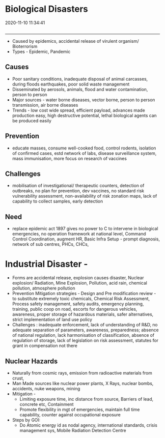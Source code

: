 # Biological Disasters

2020-11-10 11:34:41

```toc
```

---

- Caused by epidemics, accidental release of virulent organism/ Bioterrorism
- Types - Epidemic, Pandemic

## Causes

- Poor sanitary conditions, inadequate disposal of animal carcasses, during floods earthquakes, poor solid waste management
- Disseminated by aerosols, animals, flood and water contamination, person to person
- Major sources - water borne diseases, vector borne, person to person transmission, air borne diseases
- Trends - low cost wide spread, efficient payload, advances made production easy, high destructive potential, lethal biological agents can be produced easily

## Prevention

- educate masses, consume well-cooked food, control rodents, isolation of confirmed cases, estd network of labs, disease surveillance system, mass immunisation, more focus on research of vaccines

## Challenges

- mobilisation of investigational/ therapeutic counters, detection of outbreaks, no plan for prevention, dev vaccines, no standard risk vulnerability assessment, non-availability of risk zonation maps, lack of capability to collect samples, early detection

## Need

- replace epidemic act 1897 gives no power to C to intervene in biological emergencies, no operation framework at national level, Command Control Coordination, augment HR, Basic Infra Setup - prompt diagnosis, network of sub centres, PHCs, CHCs,

# Industrial Disaster -

- Forms are accidental release, explosion causes disaster, Nuclear explosion/ Radiation, Mine Explosion, Pollution, acid rain, chemical pollution, atmosphere pollution
- Prevention Mitigation strategies - Design and Pre modification review - to substitute extremely toxic chemicals, Chemical Risk Assessment, Process safety management, safety audits, emergency planning, training, public coop on road, escorts for dangerous vehicles, awareness, proper storage of hazardous materials, safer alternatives, strict implementation of land use policy
- Challenges : inadequate enforcement, lack of understanding of R&D, no adequate separation of parameters, awareness, preparedness; absence of national regulation, lack harmonisation of classification, absence of regulation of storage, lack of legislation on risk assessment, statutes for grant in compensation not there

## Nuclear Hazards

- Naturally from cosmic rays, emission from radioactive materials from crust,
- Man Made sources like nuclear power plants, X Rays, nuclear bombs, accidents, nuke weapons, mining
- Mitigation -
    - Limiting exposure time, inc distance from source, Barriers of lead, concrete etc, Containment
    - Promote flexibility in mgt of emergencies, maintain full time capability, counter against occupational exposure
- Steps by GOI:
    - Do Atomic energy id as nodal agency, international standards, crisis management sys, Mobile Radiation Detection Centre
